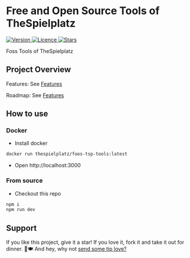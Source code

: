 # Free and Open Source Tools of TheSpielplatz

<p>
  <a href="https://github.com/thespielplatz/foss-tsp-tools/">
    <img src="https://img.shields.io/github/package-json/v/thespielplatz/foss-tsp-tools?color=F7941E" alt="Version">
  </a>
  <a href="https://github.com/thespielplatz/foss-tsp-tools/blob/main/LICENSE">
    <img src="https://img.shields.io/github/license/thespielplatz/foss-tsp-tools?color=F7941E" alt="Licence">
  </a>
  <a href="https://github.com/thespielplatz/nuxt-auth/stargazers">
    <img src="https://img.shields.io/github/stars/thespielplatz/foss-tsp-tools.svg?style=flat&color=F7941E" alt="Stars">
  </a>
</p>

Foss Tools of TheSpielplatz

## Project Overview

Features: See [Features](docs/FEATURES.md)

Roadmap: See [Features](docs/ROADMAP.md)

## How to use

### Docker

- Install docker

```bash
docker run thespielplatz/foos-tsp-tools:latest
```

- Open http://localhost:3000

### From source

- Checkout this repo

```bash
npm i
npm run dev
```

## Support

If you like this project, give it a star! If you love it, fork it and take it out for dinner. 🌟🍽️ And hey, why not [send some tip love?](https://thespielplatz.com/tip-jar)
